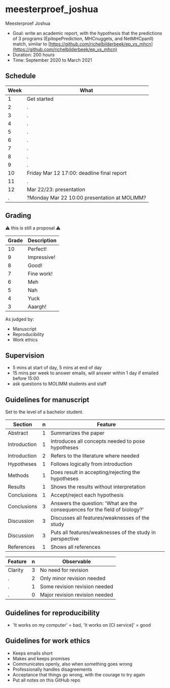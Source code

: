 # meesterproef_joshua

Meesterproef Joshua

 * Goal: write an academic report, with the hypothesis
    that the predictions of 3 programs 
   (EpitopePrediction, MHCnuggets, and NetMHCpanII) match, 
    similar to [https://github.com/richelbilderbeek/ep_vs_mhcn](https://github.com/richelbilderbeek/ep_vs_mhcn)
 * Duration: 200 hours
 * Time: September 2020 to March 2021

## Schedule

Week|What
----|-----------------------------------------
1   |Get started
2   |.
3   |.
4   |.
5   |.
6   |.
7   |.
8   |.
9   |.
10  |Friday Mar 12 17:00: deadline final report
11  |.
12  |Mar 22/23: presentation
.   |?Monday Mar 22 10:00 presentation at MOLIMM?

## Grading

:warning: this is still a proposal :warning:

Grade|Description
-----|---------------------------------------------------------------------------------------------------------------------------
10   |Perfect!
9    |Impressive!
8    |Good!
7    |Fine work!
6    |Meh
5    |Nah
4    |Yuck
3    |Aaargh!

As judged by:

 * Manuscript
 * Reproducibility 
 * Work ethics

## Supervision

 * 5 mins at start of day, 5 mins at end of day
 * 15 mins per week to answer emails, will answer within 1 day if
   emailed before 15:00
 * ask questions to MOLIMM students and staff

## Guidelines for manuscript

Set to the level of a bachelor student.

Section      | n | Feature
-------------|---|-------------------------
Abstract     | 1 | Summarizes the paper
Introduction | 1 | Introduces all concepts needed to pose hypotheses
Introduction | 2 | Refers to the literature where needed
Hypotheses   | 1 | Follows logically from introduction
Methods      | 1 | Does result in accepting/rejecting the hypotheses
Results      | 1 | Shows the results without interpretation
Conclusions  | 1 | Accept/reject each hypothesis
Conclusions  | 3 | Answers the question: 'What are the consequences for the field of biology?'
Discussion   | 3 | Discusses all features/weaknesses of the study
Discussion   | 3 | Puts all features/weaknesses of the study in perspective
References   | 1 | Shows all references

Feature      | n | Observable
-------------|---|-------------------------
Clarity      | 3 | No need for revision
.            | 2 | Only minor revision needed
.            | 1 | Some revision revision needed
.            | 0 | Major revision revision needed

## Guidelines for reproducibility

 * 'It works on my computer' = bad,
   'It works on [CI service]' = good

## Guidelines for work ethics

 * Keeps emails short
 * Makes and keeps promises
 * Communicates openly, also when something goes wrong
 * Professionally handles disagreements
 * Acceptance that things go wrong, with the courage to try again
 * Put all notes on this GitHub repo

